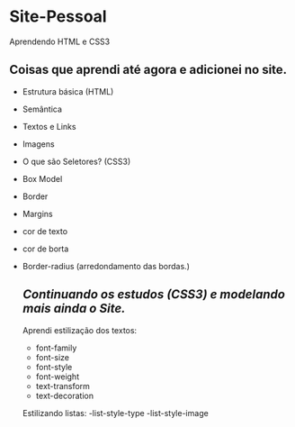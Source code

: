 # Site-Pessoal
Aprendendo HTML e CSS3



## Coisas que aprendi até agora e adicionei no site.

- Estrutura básica (HTML)

- Semântica

- Textos e Links

- Imagens

- O que são Seletores? (CSS3)

- Box Model

- Border

- Margins

- cor de texto

- cor de borta

- Border-radius (arredondamento das bordas.)


  ## *Continuando os estudos (CSS3) e modelando mais ainda o Site.*
  Aprendi estilização dos textos:
  - font-family
  - font-size
  - font-style
  - font-weight
  - text-transform
  - text-decoration

  Estilizando listas:
  -list-style-type
  -list-style-image

  



  
